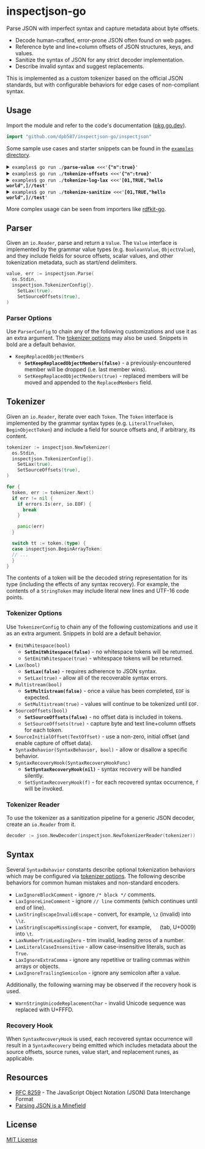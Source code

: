 # inspectjson-go

Parse JSON with imperfect syntax and capture metadata about byte offsets.

* Decode human-crafted, error-prone JSON often found on web pages.
* Reference byte and line+column offsets of JSON structures, keys, and values.
* Sanitize the syntax of JSON for any strict decoder implementation.
* Describe invalid syntax and suggest replacements.

This is implemented as a custom tokenizer based on the official JSON standards, but with configurable behaviors for edge cases of non-compliant syntax.

## Usage

Import the module and refer to the code's documentation ([pkg.go.dev](https://pkg.go.dev/github.com/dpb587/inspectjson-go/inspectjson)).

```go
import "github.com/dpb587/inspectjson-go/inspectjson"
```

Some sample use cases and starter snippets can be found in the [`examples` directory](examples).

<details><summary><code>examples$ go run ./<strong>parse-value</strong> <<<'<strong>{"n":true}</strong>'</code></summary>

```go
inspectjson.ObjectValue{
  BeginToken: inspectjson.BeginObjectToken{
    SourceOffsets: &cursorio.TextOffsetRange{
      From: cursorio.TextOffset{Byte: 0, LineColumn: cursorio.TextLineColumn{0, 0}},
      Until: cursorio.TextOffset{Byte: 1, LineColumn: cursorio.TextLineColumn{0, 1}},
    },
  },
  EndToken: inspectjson.EndObjectToken{
    SourceOffsets: &cursorio.TextOffsetRange{
      From: cursorio.TextOffset{Byte: 9, LineColumn: cursorio.TextLineColumn{0, 9}},
      Until: cursorio.TextOffset{Byte: 10, LineColumn: cursorio.TextLineColumn{0, 10}},
    },
  },
  Members: map[string]inspectjson.ObjectMember{
    "n": inspectjson.ObjectMember{
      Name: inspectjson.StringValue{
        SourceOffsets: &cursorio.TextOffsetRange{
          From: cursorio.TextOffset{Byte: 1, LineColumn: cursorio.TextLineColumn{0, 1}},
          Until: cursorio.TextOffset{Byte: 4, LineColumn: cursorio.TextLineColumn{0, 4}},
        },
        Value: "n",
      },
      Value: inspectjson.BooleanValue{
        SourceOffsets: &cursorio.TextOffsetRange{
          From: cursorio.TextOffset{Byte: 5, LineColumn: cursorio.TextLineColumn{0, 5}},
          Until: cursorio.TextOffset{Byte: 9, LineColumn: cursorio.TextLineColumn{0, 9}},
        },
        Value: true,
      },
    },
  },
  ReplacedMembers: nil,
}
```

</details>

<details><summary><code>examples$ go run ./<strong>tokenize-offsets</strong> <<<'<strong>{"n":true}</strong>'</code></summary>

```
L1C1:L1C2;0x0:0x1           	begin-object      	{
L1C2:L1C5;0x1:0x4           	string            	"n"
L1C5:L1C6;0x4:0x5           	name-separator    	:
L1C6:L1C10;0x5:0x9          	true              	true
L1C10:L1C11;0x9:0xa         	end-object        	}
```

</details>

<details><summary><code>examples$ go run ./<strong>tokenize-log-lax</strong> <<<'<strong>[01,TRUE,"hello	world",]//test</strong>'</code></summary>

```
L1C2:L1C3;0x1:0x2           	LaxNumberTrimLeadingZero	"0" -> ""
L1C5:L1C9;0x4:0x8           	LaxLiteralCaseInsensitive	"TRUE" -> "true"
L1C16:L1C17;0xf:0x10        	LaxStringEscapeMissingEscape	"\t" -> "\\t"
L1C23:L1C24;0x16:0x17       	LaxIgnoreExtraComma	"," -> ""
L1C25:L1C31;0x18:0x1e       	LaxIgnoreLineComment	"//test" -> ""
```

</details>

<details><summary><code>examples$ go run ./<strong>tokenize-sanitize</strong> <<<'<strong>[01,TRUE,"hello	world",]//test</strong>'</code></summary>

```json
[1,true,"hello\tworld"]
```

</details>

More complex usage can be seen from importers like [rdfkit-go](https://github.com/dpb587/rdfkit-go).

## Parser

Given an `io.Reader`, parse and return a `Value`. The `Value` interface is implemented by the grammar value types (e.g. `BooleanValue`, `ObjectValue`), and they include fields for source offsets, scalar values, and other tokenization metadata, such as start/end delimiters.

```go
value, err := inspectjson.Parse(
  os.Stdin,
  inspectjson.TokenizerConfig{}.
    SetLax(true).
    SetSourceOffsets(true),
)
```

### Parser Options

Use `ParserConfig` to chain any of the following customizations and use it as an extra argument. The [tokenizer options](#tokenizer-options) may also be used. Snippets in bold are a default behavior.

* `KeepReplacedObjectMembers`
  * **`SetKeepReplacedObjectMembers(false)`** - a previously-encountered member will be dropped (i.e. last member wins).
  * `SetKeepReplacedObjectMembers(true)` - replaced members will be moved and appended to the `ReplacedMembers` field.

## Tokenizer

Given an `io.Reader`, iterate over each `Token`. The `Token` interface is implemented by the grammar syntax types (e.g. `LiteralTrueToken`, `BeginObjectToken`) and include a field for source offsets and, if arbitrary, its content.

```go
tokenizer := inspectjson.NewTokenizer(
  os.Stdin,
  inspectjson.TokenizerConfig{}.
    SetLax(true).
    SetSourceOffsets(true),
)

for {
  token, err := tokenizer.Next()
  if err != nil {
    if errors.Is(err, io.EOF) {
      break
    }

    panic(err)
  }

  switch tt := token.(type) {
  case inspectjson.BeginArrayToken:
  // ...
  }
}
```

The contents of a token will be the decoded string representation for its type (including the effects of any syntax recovery). For example, the contents of a `StringToken` may include literal new lines and UTF-16 code points.

### Tokenizer Options

Use `TokenizerConfig` to chain any of the following customizations and use it as an extra argument. Snippets in bold are a default behavior.

* `EmitWhitespace(bool)`
  * **`SetEmitWhitespace(false)`** - no whitespace tokens will be returned.
  * `SetEmitWhitespace(true)` - whitespace tokens will be returned.
* `Lax(bool)`
  * **`SetLax(false)`** - requires adherence to JSON syntax.
  * `SetLax(true)` - allow all of the recoverable syntax errors.
* `Multistream(bool)`
  * **`SetMultistream(false)`** - once a value has been completed, `EOF` is expected.
  * `SetMultistream(true)` - values will continue to be tokenized until `EOF`.
* `SourceOffsets(bool)`
  * **`SetSourceOffsets(false)`** - no offset data is included in tokens.
  * `SetSourceOffsets(true)` - capture byte and text line+column offsets for each token.
* `SourceInitialOffset(TextOffset)` - use a non-zero, initial offset (and enable capture of offset data).
* `SyntaxBehavior(SyntaxBehavior, bool)` - allow or disallow a specific behavior.
* `SyntaxRecoveryHook(SyntaxRecoveryHookFunc)`
  * **`SetSyntaxRecoveryHook(nil)`** - syntax recovery will be handled silently.
  * `SetSyntaxRecoveryHook(f)` - for each recovered syntax occurrence, `f` will be invoked.

### Tokenizer Reader

To use the tokenizer as a sanitization pipeline for a generic JSON decoder, create an `io.Reader` from it.

```go
decoder := json.NewDecoder(inspectjson.NewTokenizerReader(tokenizer))
```

## Syntax

Several `SyntaxBehavior` constants describe optional tokenization behaviors which may be configured via [tokenizer options](#tokenizer-options). The following describe behaviors for common human mistakes and non-standard encoders.

* `LaxIgnoreBlockComment` - ignore `/* block */` comments.
* `LaxIgnoreLineComment` - ignore `// line` comments (which continues until end of line).
* `LaxStringEscapeInvalidEscape` - convert, for example, `\z` (invalid) into `\\z`.
* `LaxStringEscapeMissingEscape` - convert, for example, `	` (tab, U+0009) into `\t`.
* `LaxNumberTrimLeadingZero` - trim invalid, leading zeros of a number.
* `LaxLiteralCaseInsensitive` - allow case-insensitive literals, such as `True`.
* `LaxIgnoreExtraComma` - ignore any repetitive or trailing commas within arrays or objects.
* `LaxIgnoreTrailingSemicolon` - ignore any semicolon after a value.

Additionally, the following warning may be observed if the recovery hook is used.

* `WarnStringUnicodeReplacementChar` - invalid Unicode sequence was replaced with U+FFFD.

### Recovery Hook

When `SyntaxRecoveryHook` is used, each recovered syntax occurrence will result in a `SyntaxRecovery` being emitted which includes metadata about the source offsets, source runes, value start, and replacement runes, as applicable.

## Resources

* [RFC 8259](https://datatracker.ietf.org/doc/html/rfc8259) - The JavaScript Object Notation (JSON) Data Interchange Format
* [Parsing JSON is a Minefield](https://seriot.ch/projects/parsing_json.html)

## License

[MIT License](LICENSE)
